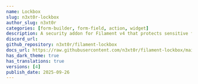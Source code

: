 ```yaml
---
name: Lockbox
slug: n3xt0r-lockbox
author_slug: n3xt0r
categories: [form-builder, form-field, action, widget]
description: A security addon for Filament v4 that protects sensitive fields with user-bound encryption keys (Split-Key, TOTP, crypto password or Passkeys).
discord_url:
github_repository: n3xt0r/filament-lockbox
docs_url: https://raw.githubusercontent.com/n3xt0r/filament-lockbox/main/README.md
has_dark_theme: true
has_translations: true
versions: [4]
publish_date: 2025-09-26
---
```

